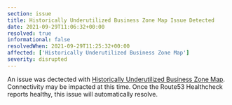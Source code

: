 ```yaml
---
section: issue
title: Historically Underutilized Business Zone Map Issue Detected
date: 2021-09-29T11:06:32+00:00
resolved: true
informational: false
resolvedWhen: 2021-09-29T11:25:32+00:00
affected: ['Historically Underutilized Business Zone Map']
severity: disrupted
---
```

An issue was dectected with [Historically Underutilized Business Zone Map](https://maps.certify.sba.gov).  Connectivity may be impacted at this time.  Once the Route53 Healthcheck reports healthy, this issue will automatically resolve.
